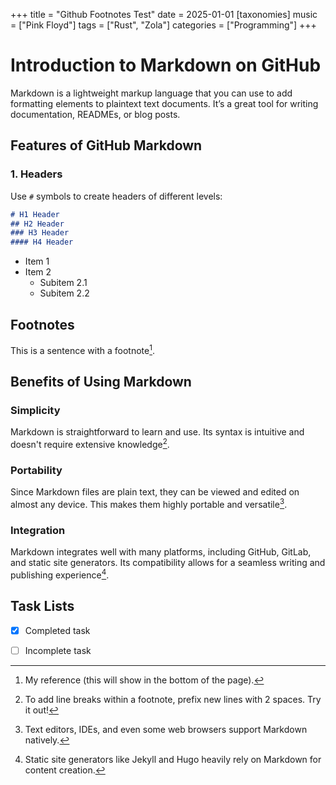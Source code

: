 +++
title = "Github Footnotes Test"
date = 2025-01-01
[taxonomies]
music = ["Pink Floyd"]
tags = ["Rust", "Zola"]
categories = ["Programming"]
+++

# Introduction to Markdown on GitHub

Markdown is a lightweight markup language that you can use to add formatting elements to plaintext text documents. It’s a great tool for writing documentation, READMEs, or blog posts.

<!-- more -->

## Features of GitHub Markdown

### 1. Headers

Use `#` symbols to create headers of different levels:

```markdown
# H1 Header
## H2 Header
### H3 Header
#### H4 Header
```

- Item 1
- Item 2
  - Subitem 2.1
  - Subitem 2.2

## Footnotes

This is a sentence with a footnote[^1].

[^1]: My reference (this will show in the bottom of the page).

## Benefits of Using Markdown

### Simplicity

Markdown is straightforward to learn and use. Its syntax is intuitive and doesn't require extensive knowledge[^2].

[^2]: To add line breaks within a footnote, prefix new lines with 2 spaces.
  Try it out!

### Portability

Since Markdown files are plain text, they can be viewed and edited on almost any device. This makes them highly portable and versatile[^3].

[^3]: Text editors, IDEs, and even some web browsers support Markdown natively.

### Integration

Markdown integrates well with many platforms, including GitHub, GitLab, and static site generators. Its compatibility allows for a seamless writing and publishing experience[^4].

[^4]: Static site generators like Jekyll and Hugo heavily rely on Markdown for content creation.

## Task Lists

- [x] Completed task
- [ ] Incomplete task


